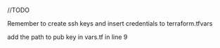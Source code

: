 //TODO

Remember to create ssh keys and insert credentials to terraform.tfvars

add the path to pub key in vars.tf in line 9



